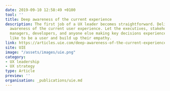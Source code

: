 ```yaml
---
date: 2019-09-10 12:58:49 +0100
tool: ''
title: Deep awareness of the current experience
description: The first job of a UX leader becomes straightforward. Deliver a deep
  awareness of the current user experience. Let the executives, stakeholders, product
  managers, developers, and anyone else making key decisions experience what it’s
  like to be a user and build up their empathy.
link: https://articles.uie.com/deep-awareness-of-the-current-experience/
site: UIE
image: "/assets/images/uie.png"
category:
- UX leadership
- UX strategy
type: Article
preview: ''
organisation: _publications/uie.md
---
```

